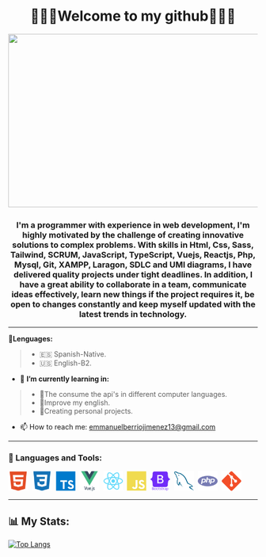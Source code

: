 
<div id="header" align="center">
   <h1 align="center">👨🏻‍💻<b>Welcome to my github</b>👨🏻‍💻</h1> 
    <img src="./img/Banner.png" width="900" height="350" />
  <h3 align="center">I'm a programmer with experience in web development, I'm highly motivated by the challenge of creating innovative solutions to complex problems. With skills in Html, Css, Sass, Tailwind, SCRUM, JavaScript, TypeScript, Vuejs, Reactjs, Php, Mysql, Git, XAMPP, Laragon, SDLC and UMl diagrams, I have delivered quality projects under tight deadlines. In addition, I have a great ability to collaborate in a team, communicate ideas effectively, learn new things if the project requires it, be open to changes constantly and keep myself updated with the latest trends in technology.</h3>
</div> 

---

🧠**Lenguages:**
> - 🇪🇸 Spanish-Native.
> - 🇺🇸 English-B2.

- 🌱 **I’m currently learning in:**
 > - 📓The consume the api's in different computer languages.
 > - 🗽Improve my english.
 > - 🧉Creating personal projects.
 
- 📫 How to reach me: emmanuelberriojimenez13@gmail.com
---
<div align="left">
  <h3>🔨 Languages and Tools:</h3>
  <div>
    <img src="https://github.com/devicons/devicon/blob/master/icons/html5/html5-plain.svg" title="HTML5" alt="HTML"
     width="40" height="40"/>&nbsp; 
    <img src="https://github.com/devicons/devicon/blob/master/icons/css3/css3-plain.svg" title="CSS3" alt="CSS3"
     width="40" height="40"/>&nbsp;   
    <img src="https://github.com/devicons/devicon/blob/master/icons/typescript/typescript-original.svg" title="JAVASCRIPT" alt="JAVASCRIPT"
     width="40" height="40"/>&nbsp;
     <img src="https://github.com/devicons/devicon/blob/master/icons/vuejs/vuejs-original-wordmark.svg" title="TYPESCRIPT" alt="TYPESCRIPT"
     width="40" height="40"/>&nbsp;
     <img src="https://github.com/devicons/devicon/blob/master/icons/react/react-original.svg" title="REACTJS" alt="REACTJS"
     width="40" height="40"/>&nbsp;
      <img src="https://github.com/devicons/devicon/blob/master/icons/javascript/javascript-plain.svg" title="VUEJS" alt="VUEJS"
     width="40" height="40"/>&nbsp;
    <img src="https://github.com/devicons/devicon/blob/master/icons/bootstrap/bootstrap-plain-wordmark.svg" title="BOOTSTRAP" alt="BOOTSTRAP"
     width="40" height="40"/>&nbsp;
    <img src="https://github.com/devicons/devicon/blob/master/icons/mysql/mysql-plain.svg" title="MYSQL" alt="MYSQL"
     width="40" height="40"/>&nbsp;
    <img src="https://github.com/devicons/devicon/blob/master/icons/php/php-plain.svg" title="PHP" alt="PHP"
     width="40" height="40"/>&nbsp;
     <img src="https://github.com/devicons/devicon/blob/master/icons/git/git-plain.svg" title="GIT" alt="GIT"
     width="40" height="40"/>&nbsp;
  </div>
</div>

---
## 📊 My Stats:
[![Top Langs](https://github-readme-stats.vercel.app/api/top-langs/?username=Emmanuelxs13&theme=tokyonight)](https://github.com/anuraghazra/github-readme-stats)

